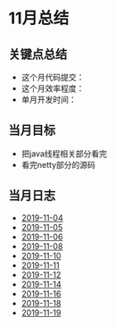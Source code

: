 # 11月总结

## 关键点总结

* 这个月代码提交：
* 这个月效率程度：
* 单月开发时间：

## 当月目标

* 把java线程相关部分看完
* 看完netty部分的源码
  
## 当月日志

* [2019-11-04](./2019-11-04.md)
* [2019-11-05](./2019-11-05.md)
* [2019-11-06](./2019-11-06.md)
* [2019-11-08](./2019-11-08.md)
* [2019-11-10](./2019-11-10.md)
* [2019-11-11](./2019-11-11.md)
* [2019-11-12](./2019-11-12.md)
* [2019-11-14](./2019-11-14.md)
* [2019-11-16](./2019-11-16.md)
* [2019-11-18](./2019-11-18.md)
* [2019-11-19](./2019-11-19.md)
